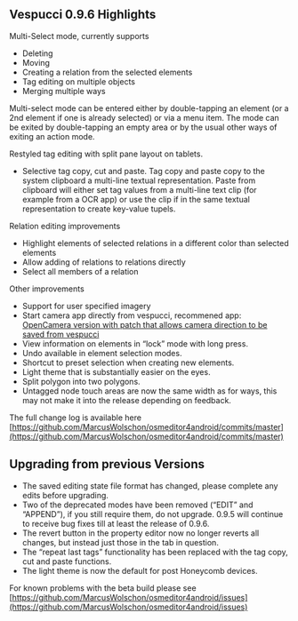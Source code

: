## Vespucci 0.9.6 Highlights

Multi-Select mode, currently supports
 * Deleting
 * Moving
 * Creating a relation from the selected elements
 * Tag editing on multiple objects
 * Merging multiple ways
  
Multi-select mode can be entered either by double-tapping an element (or a 2nd element if one is already selected) or via a menu item. The mode can be exited by double-tapping an empty area or by the usual other ways of exiting an action mode.  

Restyled tag editing with split pane layout on tablets.
 * Selective tag copy, cut and paste. Tag copy and paste copy to the system clipboard a multi-line textual representation. Paste from clipboard will either set tag values from a multi-line text clip (for example from a OCR app) or use the clip if in the same textual representation to create key-value tupels.  

Relation editing improvements
 * Highlight elements of selected relations in a different color than selected elements
 * Allow adding of relations to relations directly
 * Select all members of a relation

Other improvements
 * Support for user specified imagery
 * Start camera app directly from vespucci,  recommened app: [OpenCamera version with patch that allows camera direction to be saved from vespucci](https://drive.google.com/folderview?id=0B9pKLmh8s1h8fml4V2pFUzJoLUkwZ3Y2LWFEaFZUTWozRm5yU2h0RFRyenFxUWgxMVBMS1U&usp=sharing)  
 * View information on elements in “lock” mode with long press.
 * Undo available in element selection modes.
 * Shortcut to preset selection when creating new elements.
 * Light theme that is substantially easier on the eyes.
 * Split polygon into two polygons.
 * Untagged node touch areas are now the same width as for ways, this may not make it into the release depending on feedback.
	
The full change log is available here [https://github.com/MarcusWolschon/osmeditor4android/commits/master](https://github.com/MarcusWolschon/osmeditor4android/commits/master) 

## Upgrading from previous Versions

 * The saved editing state file format has changed, please complete any edits before upgrading.
 * Two of the deprecated modes have been removed (“EDIT” and “APPEND”), if you still require them, do not upgrade. 0.9.5 will continue to receive bug fixes till at least the release of 0.9.6. 
 * The revert button in the property editor now no longer reverts all changes, but instead just those in the tab in question.
 * The “repeat last tags” functionality has been replaced with the tag copy, cut and paste functions.
 * The light theme is now the default for post Honeycomb devices.

For known problems with the beta build please see [https://github.com/MarcusWolschon/osmeditor4android/issues](https://github.com/MarcusWolschon/osmeditor4android/issues)
